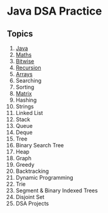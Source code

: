 # Java DSA Practice

## Topics

1. [Java](./src/myPackage/j1Basics/)
1. [Maths](./src/myPackage/j2Naths/)
1. [Bitwise](./src/myPackage/j3Bitwise/)
1. [Recursion](./src/myPackage/j4Recursion/)
1. [Arrays](./src/myPackage/j5Arrays/)
1. Searching
1. Sorting
1. [Matrix](./src/myPackage/j8Matrix/)
1. Hashing
1. Strings
1. Linked List
1. Stack
1. Queue
1. Deque
1. Tree
1. Binary Search Tree
1. Heap
1. Graph
1. Greedy
1. Backtracking
1. Dynamic Programming
1. Trie
1. Segment & Binary Indexed Trees
1. Disjoint Set
1. DSA Projects
